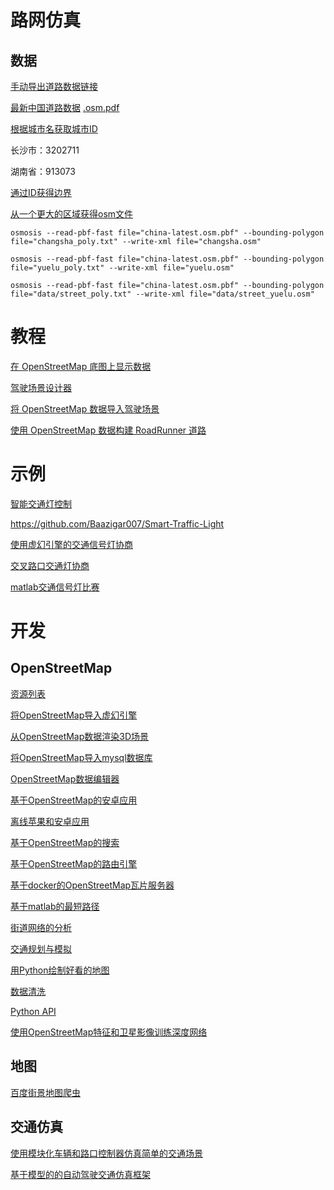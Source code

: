 


# 路网仿真
## 数据
[手动导出道路数据链接](https://www.openstreetmap.org/) 

[最新中国道路数据](https://download.geofabrik.de/asia/china-latest.osm.bz2)
[.osm.pdf](http://download.geofabrik.de/asia/china-latest.osm.pbf)

[根据城市名获取城市ID](https://nominatim.openstreetmap.org/ui/search.html)

长沙市：3202711

湖南省：913073

[通过ID获得边界](http://polygons.openstreetmap.fr/)


[从一个更大的区域获得osm文件](https://github.com/JamesChevalier/cities) 
```commandline
osmosis --read-pbf-fast file="china-latest.osm.pbf" --bounding-polygon file="changsha_poly.txt" --write-xml file="changsha.osm"
```

```commandline
osmosis --read-pbf-fast file="china-latest.osm.pbf" --bounding-polygon file="yuelu_poly.txt" --write-xml file="yuelu.osm"
```

```commandline
osmosis --read-pbf-fast file="china-latest.osm.pbf" --bounding-polygon file="data/street_poly.txt" --write-xml file="data/street_yuelu.osm"
```


# 教程
[在 OpenStreetMap 底图上显示数据](https://ww2.mathworks.cn/help/driving/ug/display-data-on-openstreetmap-basemap.html)

[驾驶场景设计器](https://ww2.mathworks.cn/help/driving/ref/drivingscenariodesigner-app.html)

[将 OpenStreetMap 数据导入驾驶场景](https://ww2.mathworks.cn/help/driving/ug/import-openstreetmap-data-into-driving-scenario.html) 

[使用 OpenStreetMap 数据构建 RoadRunner 道路](https://ww2.mathworks.cn/help/releases/R2022a/roadrunner/ug/build-roads-using-openstreetmap-data.html)


# 示例

[智能交通灯控制](https://github.com/MuhammedMegz/Smart-Traffic-light-control)

https://github.com/Baazigar007/Smart-Traffic-Light


[使用虚幻引擎的交通信号灯协商](https://ww2.mathworks.cn/help/driving/ug/traffic-light-negotiation-with-unreal-engine-visualization.html) 


[交叉路口交通灯协商](https://ww2.mathworks.cn/help/driving/traffic-negotiation-at-intersections.html?s_tid=srchtitle_Traffic%20Light%20Negotiation_9) 


[matlab交通信号灯比赛](https://github.com/mathworks/MathWorks-Excellence-in-Innovation/tree/main/projects/Traffic%20Light%20Negotiation%20and%20Perception-Based%20Detection)


# 开发
## OpenStreetMap
[资源列表](https://github.com/osmlab/awesome-openstreetmap)

[将OpenStreetMap导入虚幻引擎](https://github.com/ue4plugins/StreetMap) 

[从OpenStreetMap数据渲染3D场景](https://github.com/RodZill4/godot-openstreetmap)

[将OpenStreetMap导入mysql数据库](https://wiyi.org/importing-osm-into-mysql.html)

[OpenStreetMap数据编辑器](https://wiki.openstreetmap.org/wiki/JOSM) 

[基于OpenStreetMap的安卓应用](https://github.com/osmdroid/osmdroid)

[离线苹果和安卓应用](https://github.com/mapsme/omim) 

[基于OpenStreetMap的搜索](https://github.com/osm-search/Nominatim) 

[基于OpenStreetMap的路由引擎](https://github.com/valhalla/valhalla) 

[基于docker的OpenStreetMap瓦片服务器](https://github.com/geo-data/openstreetmap-tiles-docker)

[基于matlab的最短路径](https://github.com/johnyf/openstreetmap)

[街道网络的分析](https://github.com/gboeing/osmnx)

[交通规划与模拟](https://github.com/a-b-street/abstreet)

[用Python绘制好看的地图](https://github.com/marceloprates/prettymaps)

[数据清洗](https://github.com/iPhiliph/Data-Wrangling-OpenStreetMap)

[Python API](https://github.com/metaodi/osmapi)

[使用OpenStreetMap特征和卫星影像训练深度网络](https://github.com/trailbehind/DeepOSM) 


## 地图
[百度街景地图爬虫](https://blog.csdn.net/ZMT1849101245/article/details/88242232)


## 交通仿真
[使用模块化车辆和路口控制器仿真简单的交通场景](https://github.com/mathworks/OpenTrafficLab)

[基于模型的的自动驾驶交通仿真框架](https://github.com/MOBATSim/MOBATSim) 


